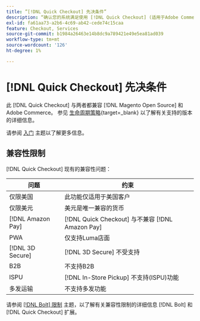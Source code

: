 ```yaml
---
title: ”[!DNL Quick Checkout] 先决条件”
description: “确认您的系统满足使用 [!DNL Quick Checkout] (适用于Adobe Commerce扩展)。”
exl-id: fa61aa73-a2b6-4c69-ab42-cede74c15caa
feature: Checkout, Services
source-git-commit: b1984a26463e14b8dc9a789421e49e5ea81ad039
workflow-type: tm+mt
source-wordcount: '126'
ht-degree: 1%

---
```


# [!DNL Quick Checkout] 先决条件

此 [!DNL Quick Checkout] 与两者都兼容 [!DNL Magento Open Source] 和Adobe Commerce。 参见 [生命周期策略](https://experienceleague.adobe.com/docs/commerce-operations/release/planning/lifecycle-policy.html){target=_blank} 以了解有关支持的版本的详细信息。

请参阅 [入门](../quick-checkout/onboarding.md) 主题以了解更多信息。

## 兼容性限制

[!DNL Quick Checkout] 现有的兼容性问题：

| **问题** | **约束** |
|----------------|-----------------|
| 仅限美国 | 此功能仅适用于美国客户 |
| 仅限美元 | 美元是唯一兼容的货币 |
| [!DNL Amazon Pay] | [!DNL Quick Checkout] 与不兼容 [!DNL Amazon Pay] |
| PWA | 仅支持Luma店面 |
| [!DNL 3D Secure] | [!DNL 3D Secure] 不受支持 |
| B2B | 不支持B2B |
| ISPU | [!DNL In-Store Pickup] 不支持(ISPU)功能 |
| 多发运输 | 不支持多发功能 |

请参阅 [[!DNL Bolt] 限制](https://help.bolt.com/integrations/adobe-quick-checkout/set-up/#limitations) 主题，以了解有关兼容性限制的详细信息 [!DNL Bolt] 和 [!DNL Quick Checkout] 扩展。
